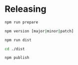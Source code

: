# Releasing

```sh
npm run prepare

npm version [major|minor|patch]

npm run dist

cd ./dist

npm publish
```
